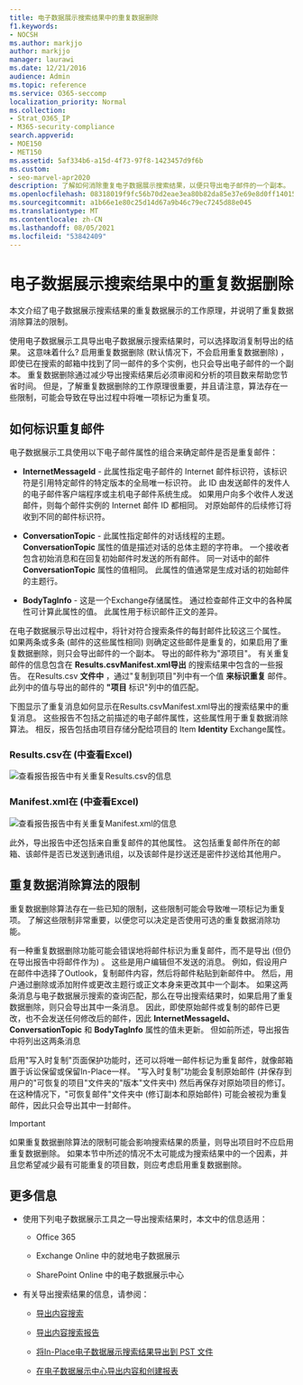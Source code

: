 ```yaml
---
title: 电子数据展示搜索结果中的重复数据删除
f1.keywords:
- NOCSH
ms.author: markjjo
author: markjjo
manager: laurawi
ms.date: 12/21/2016
audience: Admin
ms.topic: reference
ms.service: O365-seccomp
localization_priority: Normal
ms.collection:
- Strat_O365_IP
- M365-security-compliance
search.appverid:
- MOE150
- MET150
ms.assetid: 5af334b6-a15d-4f73-97f8-1423457d9f6b
ms.custom:
- seo-marvel-apr2020
description: 了解如何消除重复电子数据展示搜索结果，以便只导出电子邮件的一个副本。
ms.openlocfilehash: 08318019f9fc56b70d2eae3ea80b82da85e37e69e8d0ff1401517ae1a84ea327
ms.sourcegitcommit: a1b66e1e80c25d14d67a9b46c79ec7245d88e045
ms.translationtype: MT
ms.contentlocale: zh-CN
ms.lasthandoff: 08/05/2021
ms.locfileid: "53842409"
---
```

# <a name="de-duplication-in-ediscovery-search-results"></a>电子数据展示搜索结果中的重复数据删除

本文介绍了电子数据展示搜索结果的重复数据展示的工作原理，并说明了重复数据消除算法的限制。
  
使用电子数据展示工具导出电子数据展示搜索结果时，可以选择取消复制导出的结果。 这意味着什么? 启用重复数据删除 (默认情况下，不会启用重复数据删除) ，即使已在搜索的邮箱中找到了同一邮件的多个实例，也只会导出电子邮件的一个副本。 重复数据删除通过减少导出搜索结果后必须审阅和分析的项目数来帮助您节省时间。 但是，了解重复数据删除的工作原理很重要，并且请注意，算法存在一些限制，可能会导致在导出过程中将唯一项标记为重复项。
  
## <a name="how-duplicate-messages-are-identified"></a>如何标识重复邮件

电子数据展示工具使用以下电子邮件属性的组合来确定邮件是否是重复邮件：
  
- **InternetMessageId** - 此属性指定电子邮件的 Internet 邮件标识符，该标识符是引用特定邮件的特定版本的全局唯一标识符。 此 ID 由发送邮件的发件人的电子邮件客户端程序或主机电子邮件系统生成。 如果用户向多个收件人发送邮件，则每个邮件实例的 Internet 邮件 ID 都相同。 对原始邮件的后续修订将收到不同的邮件标识符。 

- **ConversationTopic** - 此属性指定邮件的对话线程的主题。 **ConversationTopic** 属性的值是描述对话的总体主题的字符串。 一个接收者包含初始消息和在回复初始邮件时发送的所有邮件。 同一对话中的邮件 **ConversationTopic** 属性的值相同。 此属性的值通常是生成对话的初始邮件的主题行。 

- **BodyTagInfo** - 这是一个Exchange存储属性。 通过检查邮件正文中的各种属性可计算此属性的值。 此属性用于标识邮件正文的差异。 

在电子数据展示导出过程中，将针对符合搜索条件的每封邮件比较这三个属性。 如果两条或多条 (邮件的这些属性相同) 则确定这些邮件是重复的，如果启用了重复数据删除，则只会导出邮件的一个副本。 导出的邮件称为"源项目"。 有关重复邮件的信息包含在 **Results.csvManifest.xml导出** 的搜索结果中包含的一些报告。 在Results.csv **文件中** ，通过"复制到项目"列中有一个值 **来标识重复** 邮件。 此列中的值与导出的邮件的 **"项目** 标识"列中的值匹配。 
  
下图显示了重复消息如何显示在Results.csvManifest.xml导出的搜索结果中的重复消息。  这些报告不包括之前描述的电子邮件属性，这些属性用于重复数据消除算法。 相反，报告包括由项目存储分配给项目的 Item **Identity** Exchange属性。 
  
 ### <a name="resultscsv-report-viewed-in-excel"></a>Results.csv在 (中查看Excel) 
  
![查看报告报告中有关重复Results.csv的信息](../media/e3d64004-3b91-4cba-b6f3-934b46cbdcdb.png)
  
 ### <a name="manifestxml-report-viewed-in-excel"></a>Manifest.xml在 (中查看Excel) 
  
![查看报告报告中有关重复Manifest.xml的信息](../media/69aa4786-9883-46ff-bcae-b35e0daf4a6d.png)
  
此外，导出报告中还包括来自重复邮件的其他属性。 这包括重复邮件所在的邮箱、该邮件是否已发送到通讯组，以及该邮件是抄送还是密件抄送给其他用户。
  
## <a name="limitations-of-the-de-duplication-algorithm"></a>重复数据消除算法的限制

重复数据删除算法存在一些已知的限制，这些限制可能会导致唯一项标记为重复项。 了解这些限制非常重要，以便您可以决定是否使用可选的重复数据消除功能。
  
有一种重复数据删除功能可能会错误地将邮件标识为重复邮件，而不是导出 (但仍在导出报告中将邮件作为) 。 这些是用户编辑但不发送的消息。 例如，假设用户在邮件中选择了Outlook，复制邮件内容，然后将邮件粘贴到新邮件中。 然后，用户通过删除或添加附件或更改主题行或正文本身来更改其中一个副本。 如果这两条消息与电子数据展示搜索的查询匹配，那么在导出搜索结果时，如果启用了重复数据删除，则只会导出其中一条消息。 因此，即使原始邮件或复制的邮件已更改，也不会发送任何修改后的邮件，因此 **InternetMessageId、ConversationTopic** 和 **BodyTagInfo** 属性的值未更新。  但如前所述，导出报告中将列出这两条消息 
  
启用"写入时复制"页面保护功能时，还可以将唯一邮件标记为重复邮件，就像邮箱置于诉讼保留或保留In-Place一样。 "写入时复制"功能会复制原始邮件 (并保存到用户的"可恢复的项目"文件夹的"版本"文件夹中) 然后再保存对原始项目的修订。 在这种情况下，"可恢复邮件"文件夹中 (修订副本和原始邮件) 可能会被视为重复邮件，因此只会导出其中一封邮件。
  
> [!IMPORTANT]
> 如果重复数据删除算法的限制可能会影响搜索结果的质量，则导出项目时不应启用重复数据删除。 如果本节中所述的情况不太可能成为搜索结果中的一个因素，并且您希望减少最有可能重复的项目数，则应考虑启用重复数据删除。 
  
## <a name="more-information"></a>更多信息

- 使用下列电子数据展示工具之一导出搜索结果时，本文中的信息适用：

  - Office 365

  - Exchange Online 中的就地电子数据展示

  - SharePoint Online 中的电子数据展示中心

- 有关导出搜索结果的信息，请参阅：

  - [导出内容搜索](export-search-results.md)

  - [导出内容搜索报告](export-a-content-search-report.md)

  - [将In-Place电子数据展示搜索结果导出到 PST 文件](/exchange/security-and-compliance/in-place-ediscovery/export-search-results)

  - [在电子数据展示中心导出内容和创建报表](/SharePoint/governance/export-content-and-create-reports-in-the-ediscovery-center)